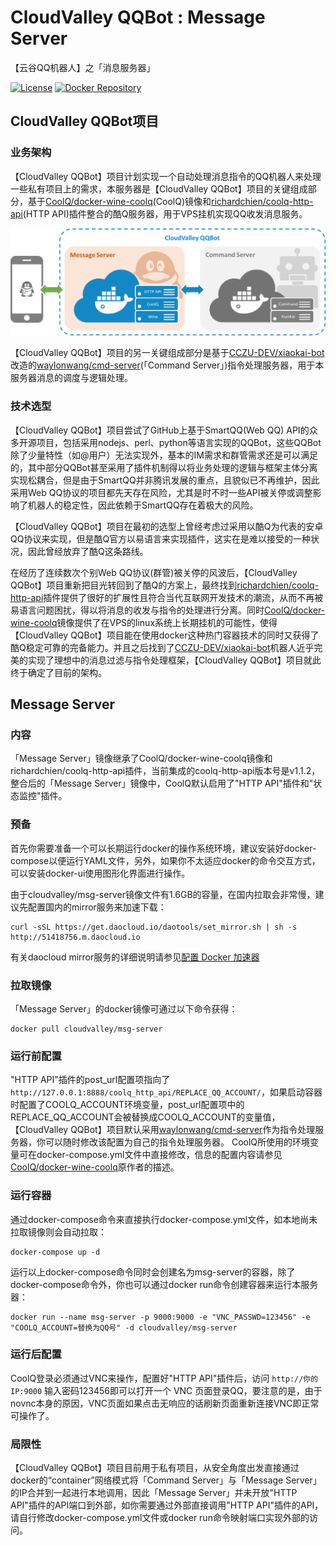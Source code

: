 # CloudValley QQBot : Message Server
【云谷QQ机器人】之「消息服务器」

[![License](https://img.shields.io/badge/License-MIT-orange.svg)](https://github.com/waylonwang/msg-server/master/LICENSE)
[![Docker Repository](https://img.shields.io/badge/docker-cloudvalley%2Fmsg--server-green.svg)](https://hub.docker.com/r/cloudvalley/msg-server/)

## CloudValley QQBot项目
### 业务架构
【CloudValley QQBot】项目计划实现一个自动处理消息指令的QQ机器人来处理一些私有项目上的需求，本服务器是【CloudValley QQBot】项目的关键组成部分，基于[CoolQ/docker-wine-coolq](https://github.com/CoolQ/docker-wine-coolq)(CoolQ)镜像和[richardchien/coolq-http-api](https://github.com/richardchien/coolq-http-api)(HTTP API)插件整合的酷Q服务器，用于VPS挂机实现QQ收发消息服务。

![CloudValley QQBot Framework](docs/CloudValley-QQBot.png)

【CloudValley QQBot】项目的另一关键组成部分是基于[CCZU-DEV/xiaokai-bot](https://github.com/CCZU-DEV/xiaokai-bot)改造的[waylonwang/cmd-server](https://github.com/waylonwang/cmd-server)(「Command Server」)指令处理服务器，用于本服务器消息的调度与逻辑处理。

### 技术选型
【CloudValley QQBot】项目尝试了GitHub上基于SmartQQ(Web QQ) API的众多开源项目，包括采用nodejs、perl、python等语言实现的QQBot，这些QQBot除了少量特性（如@用户）无法实现外，基本的IM需求和群管需求还是可以满足的，其中部分QQBot甚至采用了插件机制得以将业务处理的逻辑与框架主体分离实现松耦合，但是由于SmartQQ并非腾讯发展的重点，且貌似已不再维护，因此采用Web QQ协议的项目都先天存在风险，尤其是时不时一些API被关停或调整影响了机器人的稳定性，因此依赖于SmartQQ存在着极大的风险。

【CloudValley QQBot】项目在最初的选型上曾经考虑过采用以酷Q为代表的安卓QQ协议来实现，但是酷Q官方以易语言来实现插件，这实在是难以接受的一种状况，因此曾经放弃了酷Q这条路线。

在经历了连续数次个别Web QQ协议(群管)被关停的风波后，【CloudValley QQBot】项目重新把目光转回到了酷Q的方案上，最终找到[richardchien/coolq-http-api](https://github.com/richardchien/coolq-http-api)插件提供了很好的扩展性且符合当代互联网开发技术的潮流，从而不再被易语言问题困扰，得以将消息的收发与指令的处理进行分离。同时[CoolQ/docker-wine-coolq](https://github.com/CoolQ/docker-wine-coolq)镜像提供了在VPS的linux系统上长期挂机的可能性，使得【CloudValley QQBot】项目能在使用docker这种热门容器技术的同时又获得了酷Q稳定可靠的完备能力。并且之后找到了[CCZU-DEV/xiaokai-bot](https://github.com/CCZU-DEV/xiaokai-bot)机器人近乎完美的实现了理想中的消息过滤与指令处理框架，【CloudValley QQBot】项目就此终于确定了目前的架构。

## Message Server
### 内容
「Message Server」镜像继承了CoolQ/docker-wine-coolq镜像和richardchien/coolq-http-api插件，当前集成的coolq-http-api版本号是v1.1.2，整合后的「Message Server」镜像中，CoolQ默认启用了"HTTP API"插件和"状态监控"插件。

### 预备
首先你需要准备一个可以长期运行docker的操作系统环境，建议安装好docker-compose以便运行YAML文件，另外，如果你不太适应docker的命令交互方式，可以安装docker-ui使用图形化界面进行操作。

由于cloudvalley/msg-server镜像文件有1.6GB的容量，在国内拉取会非常慢，建议先配置国内的mirror服务来加速下载：
```
curl -sSL https://get.daocloud.io/daotools/set_mirror.sh | sh -s http://51418756.m.daocloud.io
```
有关daocloud mirror服务的详细说明请参见[配置 Docker 加速器](https://www.daocloud.io/mirror#accelerator-doc)
### 拉取镜像
「Message Server」的docker镜像可通过以下命令获得：
```
docker pull cloudvalley/msg-server
```
### 运行前配置
"HTTP API"插件的post_url配置项指向了`http://127.0.0.1:8888/coolq_http_api/REPLACE_QQ_ACCOUNT/`，如果启动容器时配置了COOLQ_ACCOUNT环境变量，post_url配置项中的REPLACE_QQ_ACCOUNT会被替换成COOLQ_ACCOUNT的变量值，【CloudValley QQBot】项目默认采用[waylonwang/cmd-server](https://github.com/waylonwang/cmd-server)作为指令处理服务器，你可以随时修改该配置为自己的指令处理服务器。
CoolQ所使用的环境变量可在docker-compose.yml文件中直接修改，信息的配置内容请参见[CoolQ/docker-wine-coolq](https://github.com/CoolQ/docker-wine-coolq)原作者的描述。

### 运行容器
通过docker-compose命令来直接执行docker-compose.yml文件，如本地尚未拉取镜像则会自动拉取：
```
docker-compose up -d
```

运行以上docker-compose命令同时会创建名为msg-server的容器，除了docker-compose命令外，你也可以通过docker run命令创建容器来运行本服务器：
```
docker run --name msg-server -p 9000:9000 -e "VNC_PASSWD=123456" -e "COOLQ_ACCOUNT=替换为QQ号" -d cloudvalley/msg-server
```
### 运行后配置
CoolQ登录必须通过VNC来操作，配置好"HTTP API"插件后，访问 `http://你的IP:9000` 输入密码123456即可以打开一个 VNC 页面登录QQ，要注意的是，由于novnc本身的原因，VNC页面如果点击无响应的话刷新页面重新连接VNC即正常可操作了。

### 局限性
【CloudValley QQBot】项目目前用于私有项目，从安全角度出发直接通过docker的“container”网络模式将「Command Server」与「Message Server」的IP合并到一起进行本地调用，因此「Message Server」并未开放"HTTP API"插件的API端口到外部，如你需要通过外部直接调用"HTTP API"插件的API，请自行修改docker-compose.yml文件或docker run命令映射端口实现外部的访问。
